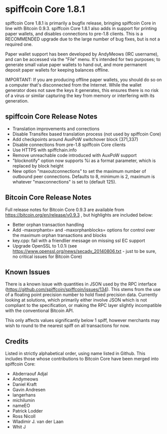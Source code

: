 # spiffcoin Core 1.8.1

spiffcoin Core 1.8.1 is primarily a bugfix release, bringing spiffcoin Core in
line with Bitcoin 0.9.3. spiffcoin Core 1.8.1 also adds in support for printing
paper wallets, and disables connections to pre-1.8 clients. This is a RECOMMENDED
upgrade due to the large number of bug fixes, but is not a required one.

Paper wallet support has been developed by AndyMeows (IRC username), and 
can be accessed via the "File" menu. It's intended for two purposes; to generate
small value paper wallets to hand out, and more permanent deposit paper wallets
for keeping balances offline.

IMPORTANT: If you are producing offline paper wallets, you should do so on a
computer that's disconnected from the Internet. While the wallet generator
does not save the keys it generates, this ensures there is no risk of a virus
or similar capturing the key from memory or interfering with its generation.

## spiffcoin Core Release Notes

* Translation improvements and corrections
* Disable Transifex based translation process (not used by spiffcoin Core)
* Add checkpoints around AuxPoW switchover block (371,337)
* Disable connections from pre-1.8 spiffcoin Core clients
* Use HTTPS with spiffchain.info
* Remove unreachable code introduced with AuxPoW support
* "blocknotify" option now supports %i as a format parameter, which is replaced by block height
* New option "maxoutconnections" to set the maximum number of outbound peer connections. Defaults to 8, minimum is 2, maximum is whatever "maxconnections" is set to (default 125).

## Bitcoin Core Release Notes

Full release notes for Bitcoin Core 0.9.3 are available from
https://bitcoin.org/en/release/v0.9.3 , but highlights are included
below:


* Better orphan transaction handling
* Add -maxorphantx=<n> and -maxorphanblocks=<n> options for control over the maximum orphan transactions and blocks
* key.cpp: fail with a friendlier message on missing ssl EC support
* Upgrade OpenSSL to 1.0.1i (see https://www.openssl.org/news/secadv_20140806.txt - just to be sure, no critical issues for Bitcoin Core)

## Known Issues

There is a known issue with quantities in JSON used by the RPC interface (https://github.com/spiffcoin/spiffcoin/issues/134).
This stems from the use of a floating point precision number to hold fixed precision data.
Currently looking at solutions, which primarily either involve JSON which is not compliant
to the specification, or making the RPC layer slightly incompatible with the conventional
Bitcoin API.

This only affects values significantly below 1 spiff, however merchants may wish to round to
the nearest spiff on all transactions for now.

## Credits

Listed in strictly alphabetical order, using name listed in Github. This
includes those whose contributions to Bitcoin Core have been merged
into spiffcoin Core:

* Abderraouf Adjal
* Andymeows
* Daniel Kraft
* Gavin Andresen
* langerhans
* michilumin
* nameEO
* Patrick Lodder
* Ross Nicoll
* Wladimir J. van der Laan
* Whit J
